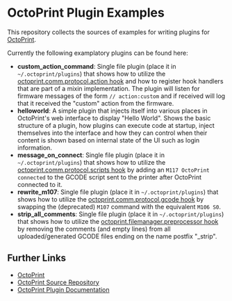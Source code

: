 OctoPrint Plugin Examples
=========================

This repository collects the sources of examples for writing plugins for [OctoPrint](http://octoprint.org).

Currently the following examplatory plugins can be found here:

  * **custom_action_command**: Single file plugin (place it in ``~/.octoprint/plugins``) that shows how to utilize the
    [octoprint.comm.protocol.action hook](http://docs.octoprint.org/en/devel/plugins/hooks.html#octoprint-comm-protocol-action)
    and how to register hook handlers that are part of a mixin implementation. The plugin will listen for 
    firmware messages of the form ``// action:custom`` and if received will log that it received the "custom" action
    from the firmware.
  * **helloworld**: A simple plugin that injects itself into various places in OctoPrint's web interface to display
    "Hello World". Shows the basic structure of a plugin, how plugins can execute code at startup, inject themselves into
    the interface and how they can control when their content is shown based on internal state of the UI such as login
    information.
  * **message_on_connect**: Single file plugin (place it in ``~/.octoprint/plugins``) that shows how to utilize the
    [octoprint.comm.protocol.scripts hook](http://docs.octoprint.org/en/devel/plugins/hooks.html#octoprint-comm-protocol-scripts)
    by adding an ``M117 OctoPrint connected`` to the GCODE script sent to the printer after OctoPrint connected to
    it.
  * **rewrite_m107**: Single file plugin (place it in ``~/.octoprint/plugins``) that shows how to utilize the
    [octoprint.comm.protocol.gcode hook](http://docs.octoprint.org/en/devel/plugins/hooks.html#octoprint-comm-protocol-gcode)
    by swapping the (deprecated) ``M107`` command with the equivalent ``M106 S0``.
  * **strip_all_comments**: Single file plugin (place it in ``~/.octoprint/plugins``) that shows how to utilize the
    [octoprint.filemanager.preprocessor hook](http://docs.octoprint.org/en/devel/plugins/hooks.html#octoprint-filemanager-preprocessor)
    by removing the comments (and empty lines) from all uploaded/generated GCODE files ending on the name postfix "_strip".

Further Links
-------------

  * [OctoPrint](http://octoprint.org)
  * [OctoPrint Source Repository](http://github.com/foosel/OctoPrint)
  * [OctoPrint Plugin Documentation](http://docs.octoprint.org/en/devel/plugins/index.html)